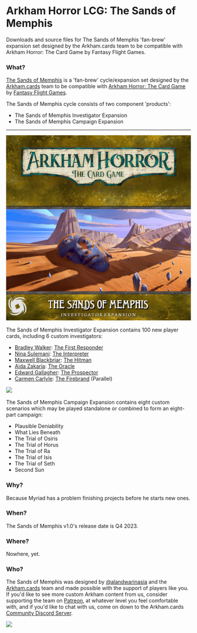 # Arkham Horror LCG: The Sands of Memphis
Downloads and source files for The Sands of Memphis 'fan-brew' expansion set designed by the Arkham.cards team to be compatible with Arkham Horror: The Card Game by Fantasy Flight Games.

### What?
[The Sands of Memphis](https://www.arkham.cards/sands-of-memphis) is a 'fan-brew' cycle/expansion set designed by the [Arkham.cards](https://patreon.com/arkhamdotcards) team to be compatible with [Arkham Horror: The Card Game](https://www.fantasyflightgames.com/en/products/arkham-horror-the-card-game/) by [Fantasy Flight Games](https://www.fantasyflightgames.com/).

The Sands of Memphis cycle consists of two component 'products':

- The Sands of Memphis Investigator Expansion
- The Sands of Memphis Campaign Expansion

---

![](https://raw.githubusercontent.com/ArkhamDotCards/thesandsofmemphis/main/product/enUS/memphis-boxart-investigator.png)

The Sands of Memphis Investigator Expansion contains 100 new player cards, including 6 custom investigators:
- [Bradley Walker](https://github.com/ArkhamDotCards/thetrialsofmemphis/blob/main/img/enUS/no-bleed/001e.png?raw=true): [The First Responder](https://github.com/ArkhamDotCards/thetrialsofmemphis/blob/main/img/enUS/no-bleed/001f.png?raw=true)
- [Nina Sulemani](https://github.com/ArkhamDotCards/thetrialsofmemphis/blob/main/img/enUS/no-bleed/002e.png?raw=true): [The Interpreter](https://github.com/ArkhamDotCards/thetrialsofmemphis/blob/main/img/enUS/no-bleed/002f.png?raw=true)
- [Maxwell Blackbriar](https://github.com/ArkhamDotCards/thetrialsofmemphis/blob/main/img/enUS/no-bleed/003e.png?raw=true): [The Hitman](https://github.com/ArkhamDotCards/thetrialsofmemphis/blob/main/img/enUS/no-bleed/003f.png?raw=true)
- [Aida Zakaria](https://github.com/ArkhamDotCards/thetrialsofmemphis/blob/main/img/enUS/no-bleed/004e.png?raw=true): [The Oracle](https://github.com/ArkhamDotCards/thetrialsofmemphis/blob/main/img/enUS/no-bleed/004f.png?raw=true)
- [Edward Gallagher](https://github.com/ArkhamDotCards/thetrialsofmemphis/blob/main/img/enUS/no-bleed/005e.png?raw=true): [The Prospector](https://github.com/ArkhamDotCards/thetrialsofmemphis/blob/main/img/enUS/no-bleed/005f.png?raw=true)
- [Carmen Carlyle](https://github.com/ArkhamDotCards/thetrialsofmemphis/blob/main/img/enUS/no-bleed/006e.png?raw=true): [The Firebrand](https://github.com/ArkhamDotCards/thetrialsofmemphis/blob/main/img/enUS/no-bleed/006f.png?raw=true) (Parallel)

![]([#](https://raw.githubusercontent.com/ArkhamDotCards/thetrialsofmemphis/main/product/enUS/memphis-boxart-campaign.png))

The Sands of Memphis Campaign Expansion contains eight custom scenarios which may be played standalone or combined to form an eight-part campaign:

- Plausible Deniability
- What Lies Beneath
- The Trial of Osiris
- The Trial of Horus
- The Trial of Ra
- The Trial of Isis
- The Trial of Seth
- Second Sun

### Why?
Because Myriad has a problem finishing projects before he starts new ones.

### When?
The Sands of Memphis v1.0's release date is Q4 2023.

### Where?

Nowhere, yet.

### Who?
The Sands of Memphis was designed by [@alandwarinasia](https://twitter.com/alandwarinasia) and the [Arkham.cards](https://arkham.cards) team and made possible with the support of players like you. If you'd like to see more custom Arkham content from us, consider supporting the team on [Patreon](https://patreon.com/arkhamdotcards), at whatever level you feel comfortable with, and if you'd like to chat with us, come on down to the Arkham.cards [Community Discord Server](https://discord.gg/xEZ5FwKrNS).

[![](https://legacy.theskepticsguide.org/wp-content/uploads/2018/03/becomeAPatronBanner.png)](https://patreon.com/arkhamdotcards)
